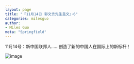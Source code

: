 ```yaml
---
layout: page
title: "『11月14日 郭文贵先生盖文』·6"
categories: milesguo
author:
- Miles Guo
meta: "Springfield"
---
```


11月14号：新中国联邦人……创造了新的中国人在国际上的新标杆！

![image](../../../../image/milesguo/2020_11_14_Miles_Guo_Getter_6_1.png)
